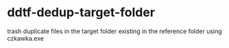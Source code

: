 # ddtf-dedup-target-folder
trash duplicate files in the target folder existing in the reference folder using czkawka.exe
